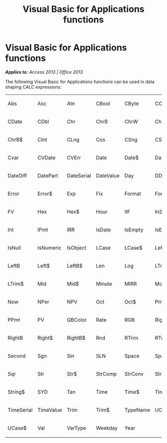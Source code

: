 ﻿---
title: Visual Basic for Applications functions
TOCTitle: Visual Basic for Applications functions
ms:assetid: 482b1236-0051-8737-b8f8-e29e9223a739
ms:mtpsurl: https://msdn.microsoft.com/en-us/library/JJ249223(v=office.15)
ms:contentKeyID: 48544617
ms.date: 09/18/2015
mtps_version: v=office.15
---

# Visual Basic for Applications functions


_**Applies to:** Access 2013 | Office 2013_

The following Visual Basic for Applications functions can be used in data shaping CALC expressions:

<table style="width:100%;">
<colgroup>
<col style="width: 16%" />
<col style="width: 16%" />
<col style="width: 16%" />
<col style="width: 16%" />
<col style="width: 16%" />
<col style="width: 16%" />
</colgroup>
<tbody>
<tr class="odd">
<td><p>Abs</p></td>
<td><p>Asc</p></td>
<td><p>Atn</p></td>
<td><p>CBool</p></td>
<td><p>CByte</p></td>
<td><p>CCur</p></td>
</tr>
<tr class="even">
<td><p>CDate</p></td>
<td><p>CDbl</p></td>
<td><p>Chr</p></td>
<td><p>ChrB</p></td>
<td><p>ChrW</p></td>
<td><p>Chr$</p></td>
</tr>
<tr class="odd">
<td><p>ChrB$</p></td>
<td><p>CInt</p></td>
<td><p>CLng</p></td>
<td><p>Cos</p></td>
<td><p>CSng</p></td>
<td><p>CStr</p></td>
</tr>
<tr class="even">
<td><p>Cvar</p></td>
<td><p>CVDate</p></td>
<td><p>CVErr</p></td>
<td><p>Date</p></td>
<td><p>Date$</p></td>
<td><p>DateAdd</p></td>
</tr>
<tr class="odd">
<td><p>DateDiff</p></td>
<td><p>DatePart</p></td>
<td><p>DateSerial</p></td>
<td><p>DateValue</p></td>
<td><p>Day</p></td>
<td><p>DDB</p></td>
</tr>
<tr class="even">
<td><p>Error</p></td>
<td><p>Error$</p></td>
<td><p>Exp</p></td>
<td><p>Fix</p></td>
<td><p>Format</p></td>
<td><p>Format$</p></td>
</tr>
<tr class="odd">
<td><p>FV</p></td>
<td><p>Hex</p></td>
<td><p>Hex$</p></td>
<td><p>Hour</p></td>
<td><p>IIF</p></td>
<td><p>InStr</p></td>
</tr>
<tr class="even">
<td><p>Int</p></td>
<td><p>IPmt</p></td>
<td><p>IRR</p></td>
<td><p>IsDate</p></td>
<td><p>IsEmpty</p></td>
<td><p>IsError</p></td>
</tr>
<tr class="odd">
<td><p>IsNull</p></td>
<td><p>IsNumeric</p></td>
<td><p>IsObject</p></td>
<td><p>LCase</p></td>
<td><p>LCase$</p></td>
<td><p>Left</p></td>
</tr>
<tr class="even">
<td><p>LeftB</p></td>
<td><p>Left$</p></td>
<td><p>LeftB$</p></td>
<td><p>Len</p></td>
<td><p>Log</p></td>
<td><p>LTrim</p></td>
</tr>
<tr class="odd">
<td><p>LTrim$</p></td>
<td><p>Mid</p></td>
<td><p>Mid$</p></td>
<td><p>Minute</p></td>
<td><p>MIRR</p></td>
<td><p>Month</p></td>
</tr>
<tr class="even">
<td><p>Now</p></td>
<td><p>NPer</p></td>
<td><p>NPV</p></td>
<td><p>Oct</p></td>
<td><p>Oct$</p></td>
<td><p>Pmt</p></td>
</tr>
<tr class="odd">
<td><p>PPmt</p></td>
<td><p>PV</p></td>
<td><p>QBColor</p></td>
<td><p>Rate</p></td>
<td><p>RGB</p></td>
<td><p>Right</p></td>
</tr>
<tr class="even">
<td><p>RightB</p></td>
<td><p>Right$</p></td>
<td><p>RightB$</p></td>
<td><p>Rnd</p></td>
<td><p>RTrim</p></td>
<td><p>RTrim$</p></td>
</tr>
<tr class="odd">
<td><p>Second</p></td>
<td><p>Sgn</p></td>
<td><p>Sin</p></td>
<td><p>SLN</p></td>
<td><p>Space</p></td>
<td><p>Space$</p></td>
</tr>
<tr class="even">
<td><p>Sqr</p></td>
<td><p>Str</p></td>
<td><p>Str$</p></td>
<td><p>StrComp</p></td>
<td><p>StrConv</p></td>
<td><p>String</p></td>
</tr>
<tr class="odd">
<td><p>String$</p></td>
<td><p>SYD</p></td>
<td><p>Tan</p></td>
<td><p>Time</p></td>
<td><p>Time$</p></td>
<td><p>Timer</p></td>
</tr>
<tr class="even">
<td><p>TimeSerial</p></td>
<td><p>TimeValue</p></td>
<td><p>Trim</p></td>
<td><p>Trim$</p></td>
<td><p>TypeName</p></td>
<td><p>UCase</p></td>
</tr>
<tr class="odd">
<td><p>UCase$</p></td>
<td><p>Val</p></td>
<td><p>VarType</p></td>
<td><p>Weekday</p></td>
<td><p>Year</p></td>
<td><p><br />
</p></td>
</tr>
</tbody>
</table>

